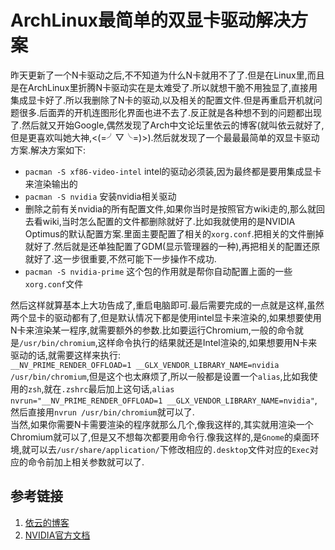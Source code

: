 # ArchLinux最简单的双显卡驱动解决方案

昨天更新了一个N卡驱动之后,不不知道为什么N卡就用不了了.但是在Linux里,而且是在ArchLinux里折腾N卡驱动实在是太难受了.所以就想干脆不用独显了,直接用集成显卡好了.所以我删除了N卡的驱动,以及相关的配置文件.但是再重启开机就问题很多.后面弄的开机连图形化界面也进不去了.反正就是各种想不到的问题都出现了.然后就又开始Google,偶然发现了Arch中文论坛里依云的博客(就叫依云就好了,但是更喜欢叫她大神,<(=╯▽╰=)>).然后就发现了一个最最最简单的双显卡驱动方案.解决方案如下:

- `pacman -S xf86-video-intel` intel的驱动必须装,因为最终都是要用集成显卡来渲染输出的
- `pacman -S nvidia` 安装nvidia相关驱动
- 删除之前有关nvidia的所有配置文件,如果你当时是按照官方wiki走的,那么就回去看wiki,当时怎么配置的文件都删除就好了.比如我就使用的是NVIDIA Optimus的默认配置方案.里面主要配置了相关的`xorg.conf`.把相关的文件删掉就好了.然后就是还单独配置了GDM(显示管理器的一种),再把相关的配置还原就好了.这一步很重要,不然可能下一步操作不成功.
- `pacman -S nvidia-prime` 这个包的作用就是帮你自动配置上面的一些`xorg.conf`文件

然后这样就算基本上大功告成了,重启电脑即可.最后需要完成的一点就是这样,虽然两个显卡的驱动都有了,但是默认情况下都是使用intel显卡来渲染的,如果想要使用N卡来渲染某一程序,就需要额外的参数.比如要运行Chromium,一般的命令就是`/usr/bin/chromium`,这样命令执行的结果就还是Intel渲染的,如果想要用N卡来驱动的话,就需要这样来执行:  
`__NV_PRIME_RENDER_OFFLOAD=1 __GLX_VENDOR_LIBRARY_NAME=nvidia /usr/bin/chromium`,但是这个也太麻烦了,所以一般都是设置一个`alias`,比如我使用的`zsh`,就在`.zshrc`最后加上这句话,`alias nvrun="__NV_PRIME_RENDER_OFFLOAD=1 __GLX_VENDOR_LIBRARY_NAME=nvidia"`,然后直接用`nvrun /usr/bin/chromium`就可以了.  
当然,如果你需要N卡需要渲染的程序就那么几个,像我这样的,其实就用渲染一个Chromium就可以了,但是又不想每次都要用命令行.像我这样的,是`Gnome`的桌面环境,就可以去`/usr/share/application/`下修改相应的`.desktop`文件对应的`Exec`对应的命令前加上相关参数就可以了.

## 参考链接

1. [依云的博客](https://blog.lilydjwg.me/2019/9/3/nvidia-prime-setup.214768.html)
2. [NVIDIA官方文档](http://download.nvidia.com/XFree86/Linux-x86_64/435.21/README/primerenderoffload.html)
